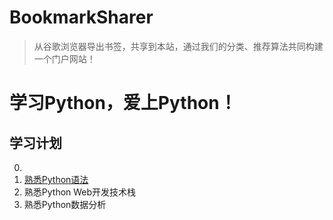# BookmarkSharer
> 从谷歌浏览器导出书签，共享到本站，通过我们的分类、推荐算法共同构建一个门户网站！

# 学习Python，爱上Python！
## 学习计划
0. 
1. [熟悉Python语法](learn/learnPython.md)
2. 熟悉Python Web开发技术栈
3. 熟悉Python数据分析